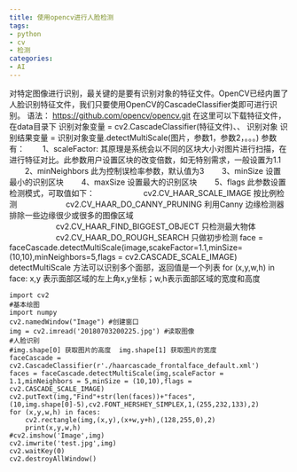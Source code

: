 ```yaml
---
title: 使用opencv进行人脸检测
tags:
- python
- cv
- 检测
categories:
- AI
---
```


对特定图像进行识别，最关键的是要有识别对象的特征文件。OpenCV已经内置了人脸识别特征文件，我们只要使用OpenCV的CascadeClassifier类即可进行识别。
语法：
https://github.com/opencv/opencv.git  在这里可以下载特征文件，在data目录下
识别对象变量 = cv2.CascadeClassifier(特征文件)、、
识别对象
识别结果变量 = 识别对象变量.detectMultiScale(图片，参数1，参数2，。。。)
参数有：
　　1、scaleFactor:  其原理是系统会以不同的区块大小对图片进行扫描，在进行特征对比。此参数用户设置区块的改变倍数，如无特别需求，一般设置为1.1
　　2、minNeighbors  此为控制误检率参数，默认值为3
　　3、minSize  设置最小的识别区块
　　4、maxSize  设置最大的识别区块
　　5、flags  此参数设置检测模式，可取值如下：
　　　　　　cv2.CV_HAAR_SCALE_IMAGE   按比例检测
　　　　　　cv2.CV_HAAR_DO_CANNY_PRUNING  利用Canny 边缘检测器排除一些边缘很少或很多的图像区域
　　　　　　cv2.CV_HAAR_FIND_BIGGEST_OBJECT   只检测最大物体
　　　　　　cv2.CV_HAAR_DO_ROUGH_SEARCH  只做初步检测
face = faceCascade.detectMultiScale(image,scakeFactor=1.1,minSize=(10,10),minNeighbors=5,flags = cv2.CASCADE_SCALE_IMAGE)
detectMultiScale 方法可以识别多个面部，返回值是一个列表
for (x,y,w,h) in face:
x,y 表示面部区域的左上角x,y坐标；w,h表示面部区域的宽度和高度
```
import cv2
#基本绘图
import numpy
cv2.namedWindow("Image") #创建窗口
img = cv2.imread('20180703200225.jpg') #读取图像
#人脸识别
#img.shape[0] 获取图片的高度  img.shape[1] 获取图片的宽度
faceCascade = cv2.CascadeClassifier(r'./haarcascade_frontalface_default.xml')
faces = faceCascade.detectMultiScale(img,scaleFactor = 1.1,minNeighbors = 5,minSize = (10,10),flags = cv2.CASCADE_SCALE_IMAGE)
cv2.putText(img,"Find"+str(len(faces))+"faces",(10,img.shape[0]-5),cv2.FONT_HERSHEY_SIMPLEX,1,(255,232,133),2)
for (x,y,w,h) in faces:
    cv2.rectangle(img,(x,y),(x+w,y+h),(128,255,0),2)
    print(x,y,w,h)
#cv2.imshow('Image',img)
cv2.imwrite('test.jpg',img)
cv2.waitKey(0)
cv2.destroyAllWindow()
```
